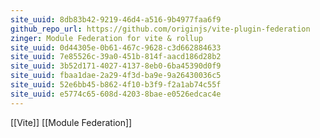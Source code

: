 ```yaml
---
site_uuid: 8db83b42-9219-46d4-a516-9b4977faa6f9
github_repo_url: https://github.com/originjs/vite-plugin-federation
zinger: Module Federation for vite & rollup
site_uuid: 0d44305e-0b61-467c-9628-c3d662884633
site_uuid: 7e85526c-39a0-451b-814f-aacd186d28b2
site_uuid: 3b52d171-4027-4137-8eb0-6ba45390d0f9
site_uuid: fbaa1dae-2a29-4f3d-ba9e-9a26430036c5
site_uuid: 52e6bb45-b862-4f10-b3f9-f2a1ab74c55f
site_uuid: e5774c65-608d-4203-8bae-e0526edcac4e
---
```

[[Vite]]
[[Module Federation]]
